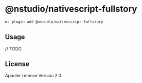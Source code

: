 # @nstudio/nativescript-fullstory

```javascript
ns plugin add @nstudio/nativescript-fullstory
```

## Usage

// TODO

## License

Apache License Version 2.0

